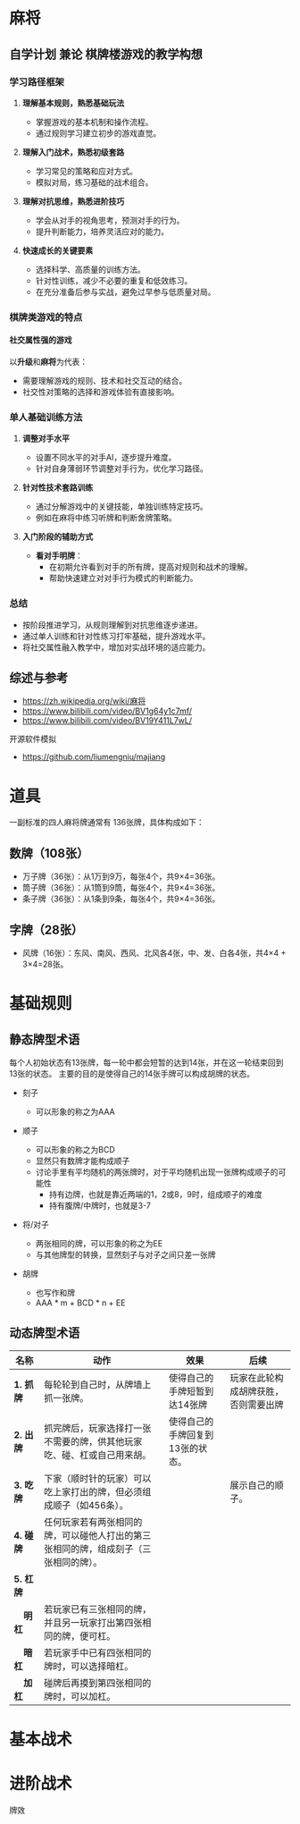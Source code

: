 # 麻将

## 自学计划 兼论 棋牌楼游戏的教学构想

### 学习路径框架

1. **理解基本规则，熟悉基础玩法**  
   - 掌握游戏的基本机制和操作流程。  
   - 通过规则学习建立初步的游戏直觉。  

2. **理解入门战术，熟悉初级套路**  
   - 学习常见的策略和应对方式。  
   - 模拟对局，练习基础的战术组合。  

3. **理解对抗思维，熟悉进阶技巧**  
   - 学会从对手的视角思考，预测对手的行为。  
   - 提升判断能力，培养灵活应对的能力。  

4. **快速成长的关键要素**  
   - 选择科学、高质量的训练方法。  
   - 针对性训练，减少不必要的重复和低效练习。  
   - 在充分准备后参与实战，避免过早参与低质量对局。

### 棋牌类游戏的特点

#### 社交属性强的游戏

以**升级**和**麻将**为代表：  
- 需要理解游戏的规则、技术和社交互动的结合。  
- 社交性对策略的选择和游戏体验有直接影响。  

### 单人基础训练方法

1. **调整对手水平**  
   - 设置不同水平的对手AI，逐步提升难度。  
   - 针对自身薄弱环节调整对手行为，优化学习路径。

2. **针对性技术套路训练**  
   - 通过分解游戏中的关键技能，单独训练特定技巧。  
   - 例如在麻将中练习听牌和判断舍牌策略。

3. **入门阶段的辅助方式**  
   - **看对手明牌**：  
     - 在初期允许看到对手的所有牌，提高对规则和战术的理解。  
     - 帮助快速建立对对手行为模式的判断能力。  

### 总结

- 按阶段推进学习，从规则理解到对抗思维逐步递进。  
- 通过单人训练和针对性练习打牢基础，提升游戏水平。  
- 将社交属性融入教学中，增加对实战环境的适应能力。  

## 综述与参考

- https://zh.wikipedia.org/wiki/麻将
- https://www.bilibili.com/video/BV1g64y1c7mf/
- https://www.bilibili.com/video/BV19Y411L7wL/

开源软件模拟
- https://github.com/liumengniu/majiang
# 道具

一副标准的四人麻将牌通常有 136张牌，具体构成如下：

## 数牌（108张）
- 万子牌（36张）：从1万到9万，每张4个，共9×4=36张。
- 筒子牌（36张）：从1筒到9筒，每张4个，共9×4=36张。
- 条子牌（36张）：从1条到9条，每张4个，共9×4=36张。

## 字牌（28张）
- 风牌（16张）：东风、南风、西风、北风各4张，中、发、白各4张，共4×4 + 3×4=28张。

# 基础规则

## 静态牌型术语

每个人初始状态有13张牌，每一轮中都会短暂的达到14张，并在这一轮结束回到13张的状态。
主要的目的是使得自己的14张手牌可以构成胡牌的状态。

- 刻子
  - 可以形象的称之为AAA
    
- 顺子
  - 可以形象的称之为BCD
  - 显然只有数牌才能构成顺子
  - 讨论手里有平均随机的两张牌时，对于平均随机出现一张牌构成顺子的可能性
    - 持有边牌，也就是靠近两端的1，2或8，9时，组成顺子的难度
    - 持有腹牌/中牌时，也就是3-7

- 将/对子
  - 两张相同的牌，可以形象的称之为EE
  - 与其他牌型的转换，显然刻子与对子之间只差一张牌

- 胡牌
  - 也写作和牌
  - AAA * m + BCD * n + EE
 
## 动态牌型术语

| 名称  | 动作  | 效果  | 后续  |
| ----- | ----- | ----- | ----- |
| **1. 抓牌** | 每轮轮到自己时，从牌墙上抓一张牌。 | 使得自己的手牌短暂到达14张牌 | 玩家在此轮构成胡牌获胜，否则需要出牌 |
| **2. 出牌** | 抓完牌后，玩家选择打一张不需要的牌，供其他玩家吃、碰、杠或自己用来胡。 | 使得自己的手牌回复到13张的状态。 | |
| **3. 吃牌** | 下家（顺时针的玩家）可以吃上家打出的牌，但必须组成顺子（如456条）。 | | 展示自己的顺子。 |
| **4. 碰牌** | 任何玩家若有两张相同的牌，可以碰他人打出的第三张相同的牌，组成刻子（三张相同的牌）。 | | |
| **5. 杠牌** |  |  | |
| &nbsp;&nbsp;&nbsp;&nbsp;**明杠** | 若玩家已有三张相同的牌，并且另一玩家打出第四张相同的牌，便可杠。 | | |
| &nbsp;&nbsp;&nbsp;&nbsp;**暗杠** | 若玩家手中已有四张相同的牌时，可以选择暗杠。 | | |
| &nbsp;&nbsp;&nbsp;&nbsp;**加杠** | 碰牌后再摸到第四张相同的牌时，可以加杠。 | | |



# 基本战术

# 进阶战术

牌效
